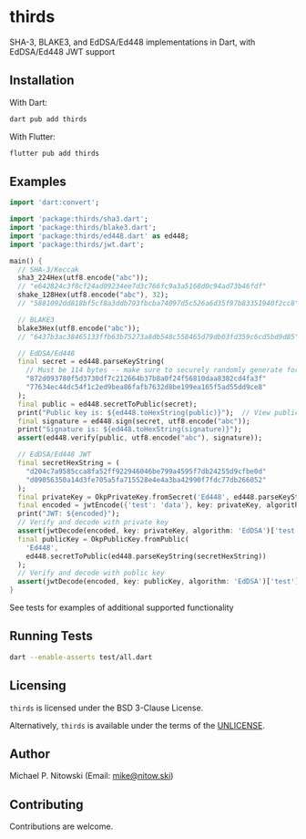 # thirds

SHA-3, BLAKE3, and EdDSA/Ed448 implementations in Dart, with EdDSA/Ed448 JWT support

## Installation

With Dart:
```sh
dart pub add thirds
```

With Flutter:
```sh
flutter pub add thirds
```

## Examples

```dart
import 'dart:convert';

import 'package:thirds/sha3.dart';
import 'package:thirds/blake3.dart';
import 'package:thirds/ed448.dart' as ed448;
import 'package:thirds/jwt.dart';

main() {
  // SHA-3/Keccak
  sha3_224Hex(utf8.encode("abc"));
  // "e642824c3f8cf24ad09234ee7d3c766fc9a3a5168d0c94ad73b46fdf"
  shake_128Hex(utf8.encode("abc"), 32);
  // "5881092dd818bf5cf8a3ddb793fbcba74097d5c526a6d35f97b83351940f2cc8"

  // BLAKE3
  blake3Hex(utf8.encode("abc"));
  // "6437b3ac38465133ffb63b75273a8db548c558465d79db03fd359c6cd5bd9d85"

  // EdDSA/Ed448
  final secret = ed448.parseKeyString(
    // Must be 114 bytes -- make sure to securely randomly generate for real
    "872d093780f5d3730df7c212664b37b8a0f24f56810daa8382cd4fa3f"
    "77634ec44dc54f1c2ed9bea86fafb7632d8be199ea165f5ad55dd9ce8"
  );
  final public = ed448.secretToPublic(secret);
  print("Public key is: ${ed448.toHexString(public)}");  // View public key
  final signature = ed448.sign(secret, utf8.encode("abc"));
  print("Signature is: ${ed448.toHexString(signature)}");
  assert(ed448.verify(public, utf8.encode("abc"), signature));

  // EdDSA/Ed448 JWT
  final secretHexString = (
    "d204c7a9585cca8fa52ff922946046be799a4595f7db24255d9cfbe0d"
    "d09056350a14d3fe705a5fa715528e4e4a3ba42990f7fdc77db266052"
  );
  final privateKey = OkpPrivateKey.fromSecret('Ed448', ed448.parseKeyString(secretHexString));
  final encoded = jwtEncode({'test': 'data'}, key: privateKey, algorithm: 'EdDSA');
  print("JWT: ${encoded}");
  // Verify and decode with private key
  assert(jwtDecode(encoded, key: privateKey, algorithm: 'EdDSA')['test'] == 'data');
  final publicKey = OkpPublicKey.fromPublic(
    'Ed448',
    ed448.secretToPublic(ed448.parseKeyString(secretHexString))
  );
  // Verify and decode with public key
  assert(jwtDecode(encoded, key: publicKey, algorithm: 'EdDSA')['test'] == 'data');
}
```

See tests for examples of additional supported functionality

## Running Tests

```sh
dart --enable-asserts test/all.dart
```

## Licensing

`thirds` is licensed under the BSD 3-Clause License.

Alternatively, `thirds` is available under the terms of the [UNLICENSE](https://unlicense.org/).

## Author

Michael P. Nitowski (Email: <mike@nitow.ski>)

## Contributing

Contributions are welcome.
